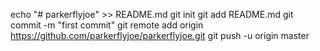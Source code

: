 echo "# parkerflyjoe" >> README.md
git init
git add README.md
git commit -m "first commit"
git remote add origin https://github.com/parkerflyjoe/parkerflyjoe.git
git push -u origin master
